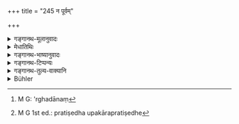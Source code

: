 +++
title = "245 न पूर्वम्"

+++

<details><summary>गङ्गानथ-मूलानुवादः</summary>

At first the pupil, knowing his duties, should not give anything to his teacher; but when going to take the final bath, he should, on being ordered by the teacher, present something for him, to the best of his capacity;—(245)
</details>

<details><summary>मेधातिथिः</summary>

नैष्ठिकस्यायं गुरवे ऽर्थदानं[^५८८] प्रतिषिध्यते, स्नास्यतो गुर्वर्थविधानात् । न च नैष्ठिकस्य स्नानम् अस्ति । प्रकृतश् च नैष्ठिक एव । उपकुर्वाणस्य तु उपनयनात् प्रभृति यावत् स्नानम् अस्त्य् एव सति संभवे यथाशक्त्या दानम् । 


[^५८८]:
     M G: 'rghadānaṃ

- **पूर्वं** स्नानाद् गुरवे **किंचिद् उपकुर्वीत** दद्यात्, ददात्यर्थे धातुः सोपसर्गो ऽतश् च स्वसाध्या चतुर्थी । अथ वा क्रियाग्रहणम् अपि कर्तव्यम् इति, ततः संप्रदानत्वम् । **धर्मवित्**पदम् अनुवादः । **स्नास्यंस् तु** स्नानकाले प्राप्ते **गुरुणा** आदीष्टम् "अमुम् अर्थम् आहर" इति । ततः **शक्त्या** यावन्तं शक्नोति तावन्तम् । **गुर्वर्थम्** । गुरोर् इदं गुर्वर्थम् । गुरोर् येन प्रयोजनं तम् **आहरेद्** उपनयेत् ।

- <u>ननु</u> अयं नैष्ठिकस्य गुर्वर्थकरणप्रतिषेधः । 

- <u>न ह्य् एते</u> द्वे वाक्ये, एकेन प्रतिषेधः, अपरेण गुर्वर्थविधिः । स्नाने गुर्वर्थो ऽवश्यं कर्तव्यम् इत्य् अयं विधिः । प्रतिषेधस् तच्छेषः । उपकारप्रतिषेधे[^५८९] च सर्वशुश्रूषाविधिर् अनर्थकः स्यात् । न च दानम् एवोपकारः, येन धनोपकार एव निषिध्येत, नान्यः प्रियहितादिः । अर्थवादत्वे त्व् अयथार्थता न दोषः । गम्यते चात्रैकवाक्यता ॥ २.२४५ ॥


[^५८९]:
     M G 1st ed.: pratiṣedha upakārapratiṣedhe
</details>

<details><summary>गङ्गानथ-भाष्यानुवादः</summary>

This verse should be taken as prohibiting the making of presents to the Teacher by the Life-long Student; since it lays down the gift to the Teacher as to be presented only by the pupil who is going to take the Final Bath, which the Life-long Student never takes; and it is the Life-long Student that forms the subject of the context. As for the (the other kind of student, who is only in temporary residence), he does go on making presents to the Teacher, on every possible occasion, since the very day of the Initiatory Rite.

‘*At first*’;—*i.e*., before the final Bath.

‘*Should not give anything to his Teacher*’;—the verb ‘*upakurvīta*’ stands here for *giving*, such being the force of the prefix; so that the Dative in *gurave* is due to this verb itself. Or, the Teacher may be regarded as the person aimed at by the *act* (denoted by
*upakurvīta*); and in this case the Dative would be in accordance with
the *Vārtika* on Pāṇini 2.3.13.

‘*But when going to take the Final Bath*’;—*i.e*., when the time for the Final Bath has arrived;—‘*being ordered by the teacher*,’—in such words as ‘bring me such and such a thing,’—he should ‘*to the best of his capacity*’—as much as he may be able to bring,—‘*present somethin*,’ useful, ‘*to the teacher*.’

“But this verse contains (as you have asserted at the outset) the prohibition of the Life-long Student presenting anything to the Teacher \[and how do you reconcile this with the latter half, which prescribes such *giving*?\].”

True; but the verse does not contain two independent sentences,—one (the first half of the verse) prohibiting the gift, and the other (the second half) permitting it. The fact is that there is a clear injunction that at the Final Bath a gift should be made to the Teacher; and it is to this injunction that the preceding prohibition is subservient; for, If the present prohibition related to all kinds of beneñt to the Teacher, the entire body of injunctions laying down the service of the Teacher would become nullified; further, ‘*gift*’ is not the only *benefit* that can be conferred; so that there is no justification for restricting the prohibition of ‘benefit’ to the *gift of money* only, and not to the ‘doing of what is agreeable and beneficial to him.’ There is nothing incongruous in taking the passage in a sense which is not the literal meaning,—when the passage is a purely commendatory one; and it is quite clear that the two halves of the verse form one syntactical whole \[hence the former is taken as subservient and supplementary to the latter\].—(245)
</details>

<details><summary>गङ्गानथ-टिप्पन्यः</summary>

This verse is quoted in *Vīramitrodaya* (Saṃskāra, p. 567) in support of
the view that no ‘fee’ is to paid to the Teacher before the *completion*
of study; and it adds that this ‘Concluding Bath’ is for the purpose of
entering the married state,—and not for that of any other
life-stage;—and in *Smṛticandrikā* (Saṃskāra, p. 179), which adds that
this refers to the presenting of a *living*, there being no prohibition
regarding other kinds of presents.
</details>

<details><summary>गङ्गानथ-तुल्य-वाक्यानि</summary>

*Gautama* (2. 55, 56).—‘At the end of the study, he should approach the
teacher with a present;—having done this, when permitted by him, he
should take the Final Bath.’

*Āpastamba Dharmasūtra* (1. 7. 19).—‘Having finished his study, he shall
present in the proper manner to the teacher as fee whatever may be in
his power.’

*Viṣṇu* (28. 42).—‘After having acquired the Veda, he shall, when
permitted by him, present to him something good and then take the Bath.’

*Yājñavalkya* (2. 1).—‘Having presented a good thing to the teacher, he
shall take the Bath, with his permission; after having completed either
the Veda or the observances, or both.’

*Gobhila Gṛhyasūtra* (3. 4. 1,2).—‘The Religious Student, after having
studied the Veda, shall make a present to the Teacher.’

*Āśvalāyana* (Vīramitrodaya-Saṃskāra, p 573).—‘Having studied the four,
or three or two Vedas, or a single Veda, the wise man should satisfy the
teacher with fees, having obtained from his parents and relations the
wealth necessary for it.’

*Āśvalāyana* (Vīramitrodaya-Saṃskāra, p. 575).—‘At the end of study, he
should approach the teacher with a present and then perform the Bath.’

*Śaunaka* (Do.).—‘Having read the four Vedas and kept the observances,
the pupil shall give to the teacher the fee that he can, and then,
permitted by him, he shall perform the Samāvartana Rites.’

*Laghu Hārīta* (Do., p. 574).—‘That teacher who teaches a man a single
syllable,—there is nothing on earth by giving which he would be free
from the debt to him.’
</details>

<details><summary>Bühler</summary>

245	He who knows the sacred law must not present any gift to his teacher before (the Samavartana); but when, with the permission of his teacher, he is about to take the (final) bath, let him procure (a present) for the venerable man according to his ability,
</details>
